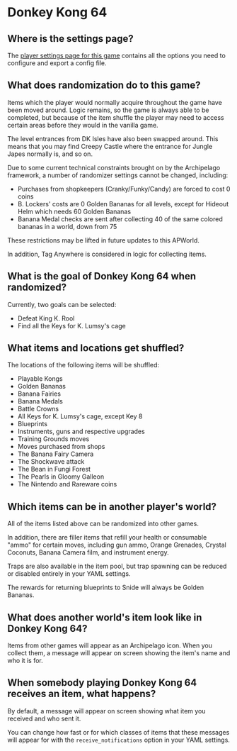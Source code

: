 # Donkey Kong 64

## Where is the settings page?

The [player settings page for this game](../player-settings) contains all the options you need to configure and export a config file.

## What does randomization do to this game?

Items which the player would normally acquire throughout the game have been moved around. Logic remains, so the game is
always able to be completed, but because of the item shuffle the player may need to access certain areas before they
would in the vanilla game.

The level entrances from DK Isles have also been swapped around. This means that you may find Creepy Castle where the entrance for Jungle Japes normally is, and so on.

Due to some current technical constraints brought on by the Archipelago framework, a number of randomizer settings cannot be changed, including:

- Purchases from shopkeepers (Cranky/Funky/Candy) are forced to cost 0 coins
- B. Lockers' costs are 0 Golden Bananas for all levels, except for Hideout Helm which needs 60 Golden Bananas
- Banana Medal checks are sent after collecting 40 of the same colored bananas in a world, down from 75

These restrictions may be lifted in future updates to this APWorld.

In addition, Tag Anywhere is considered in logic for collecting items.

## What is the goal of Donkey Kong 64 when randomized?

Currently, two goals can be selected:

- Defeat King K. Rool
- Find all the Keys for K. Lumsy's cage

## What items and locations get shuffled?

The locations of the following items will be shuffled:

- Playable Kongs
- Golden Bananas
- Banana Fairies
- Banana Medals
- Battle Crowns
- All Keys for K. Lumsy's cage, except Key 8
- Blueprints
- Instruments, guns and respective upgrades
- Training Grounds moves
- Moves purchased from shops
- The Banana Fairy Camera
- The Shockwave attack
- The Bean in Fungi Forest
- The Pearls in Gloomy Galleon
- The Nintendo and Rareware coins

## Which items can be in another player's world?

All of the items listed above can be randomized into other games.

In addition, there are filler items that refill your health or consumable "ammo" for certain moves, including gun ammo, Orange Grenades, Crystal Coconuts, Banana Camera film, and instrument energy.

Traps are also available in the item pool, but trap spawning can be reduced or disabled entirely in your YAML settings.

The rewards for returning blueprints to Snide will always be Golden Bananas.

## What does another world's item look like in Donkey Kong 64?

Items from other games will appear as an Archipelago icon. When you collect them, a message will appear on screen showing the item's name and who it is for.

## When somebody playing Donkey Kong 64 receives an item, what happens?

By default, a message will appear on screen showing what item you received and who sent it.

You can change how fast or for which classes of items that these messages will appear for with the `receive_notifications`  option in your YAML settings.
